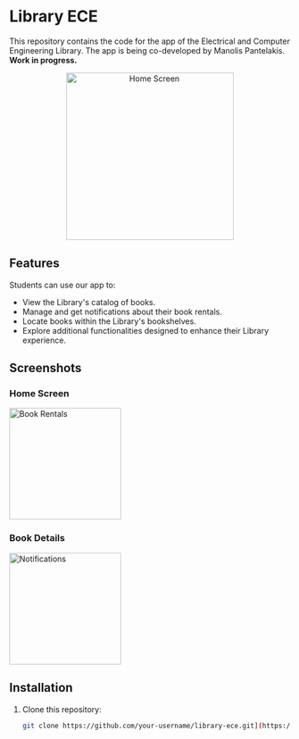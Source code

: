 # Library ECE

This repository contains the code for the app of the Electrical and Computer Engineering Library. The app is being co-developed by Manolis Pantelakis. **Work in progress.**

<p align="center">
<img src="https://github.com/user-attachments/assets/31754878-abfb-418b-bfb5-ec6f75de5435" alt="Home Screen" width="300">

## Features

Students can use our app to:
- View the Library's catalog of books.
- Manage and get notifications about their book rentals.
- Locate books within the Library's bookshelves.
- Explore additional functionalities designed to enhance their Library experience.

## Screenshots

### Home Screen
<img src="https://github.com/user-attachments/assets/b72bf4ef-f074-4aff-829b-7719f9764f76" alt="Book Rentals" width="200">

### Book Details
<img src="https://github.com/user-attachments/assets/81767219-e714-46df-bc07-44ee8bd9f1bf" alt="Notifications" width="200">


## Installation

1. Clone this repository:
   ```bash
   git clone https://github.com/your-username/library-ece.git](https://github.com/stratosreppas/LibraryECE-App.git



